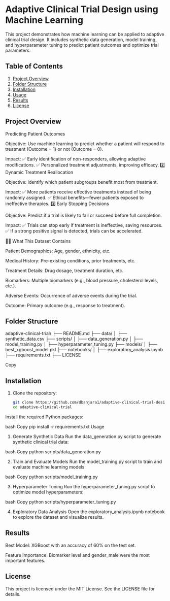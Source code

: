# Adaptive Clinical Trial Design using Machine Learning

This project demonstrates how machine learning can be applied to adaptive clinical trial design. It includes synthetic data generation, model training, and hyperparameter tuning to predict patient outcomes and optimize trial parameters.

## Table of Contents
1. [Project Overview](#project-overview)
2. [Folder Structure](#folder-structure)
3. [Installation](#installation)
4. [Usage](#usage)
5. [Results](#results)
6. [License](#license)

## Project Overview

Predicting Patient Outcomes

Objective: Use machine learning to predict whether a patient will respond to treatment (Outcome = 1) or not (Outcome = 0).

Impact:
✅ Early identification of non-responders, allowing adaptive modifications.
✅ Personalized treatment adjustments, improving efficacy.
2️⃣ Dynamic Treatment Reallocation

Objective: Identify which patient subgroups benefit most from treatment.

Impact:
✅ More patients receive effective treatments instead of being randomly assigned.
✅ Ethical benefits—fewer patients exposed to ineffective therapies.
3️⃣ Early Stopping Decisions

Objective: Predict if a trial is likely to fail or succeed before full completion.

Impact:
✅ Trials can stop early if treatment is ineffective, saving resources.
✅ If a strong positive signal is detected, trials can be accelerated.

🧑‍🔬 What This Dataset Contains

Patient Demographics: Age, gender, ethnicity, etc.

Medical History: Pre-existing conditions, prior treatments, etc.

Treatment Details: Drug dosage, treatment duration, etc.

Biomarkers: Multiple biomarkers (e.g., blood pressure, cholesterol levels, etc.).

Adverse Events: Occurrence of adverse events during the trial.

Outcome: Primary outcome (e.g., response to treatment).

## Folder Structure

adaptive-clinical-trial/
├── README.md
├── data/
│ ├── synthetic_data.csv
├── scripts/
│ ├── data_generation.py
│ ├── model_training.py
│ ├── hyperparameter_tuning.py
├── models/
│ ├── best_xgboost_model.pkl
├── notebooks/
│ ├── exploratory_analysis.ipynb
├── requirements.txt
├── LICENSE

Copy

## Installation
1. Clone the repository:
   ```bash
   git clone https://github.com/dbanjara1/adaptive-clinical-trial-design-ML.git
   cd adaptive-clinical-trial
Install the required Python packages:

bash
Copy
pip install -r requirements.txt
Usage
1. Generate Synthetic Data
Run the data_generation.py script to generate synthetic clinical trial data:

bash
Copy
python scripts/data_generation.py

2. Train and Evaluate Models
Run the model_training.py script to train and evaluate machine learning models:

bash
Copy
python scripts/model_training.py

3. Hyperparameter Tuning
Run the hyperparameter_tuning.py script to optimize model hyperparameters:

bash
Copy
python scripts/hyperparameter_tuning.py

4. Exploratory Data Analysis
Open the exploratory_analysis.ipynb notebook to explore the dataset and visualize results.

## Results

Best Model: XGBoost with an accuracy of 60% on the test set.

Feature Importance: Biomarker level and gender_male were the most important features.

## License

This project is licensed under the MIT License. See the LICENSE file for details.
